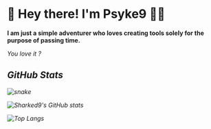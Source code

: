 # 👋 Hey there! I'm Psyke9 👨‍💻

<b>I am just a simple adventurer who loves creating tools solely for the purpose of passing time.</b>

<i>You love it ?<i>

## GitHub Stats

![snake](https://github.com/user-attachments/assets/bf6bc722-3b50-4500-855c-2720eda7836a)

![Sharked9's GitHub stats](https://github-readme-stats.vercel.app/api?username=Psyke9&show_icons=true&theme=radical) 

![Top Langs](https://github-readme-stats.vercel.app/api/top-langs/?username=Psyke9&layout=compact&theme=radical)

